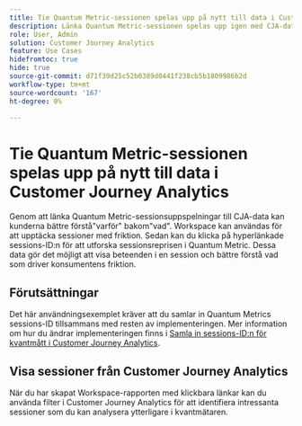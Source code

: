```yaml
---
title: Tie Quantum Metric-sessionen spelas upp på nytt till data i Customer Journey Analytics
description: Länka Quantum Metric-sessionen spelas upp igen med CJA-data för att bättre förstå"varför" bakom"vad".
role: User, Admin
solution: Customer Journey Analytics
feature: Use Cases
hidefromtoc: true
hide: true
source-git-commit: d71f39d25c52b0389d0441f238cb5b1809986b2d
workflow-type: tm+mt
source-wordcount: '167'
ht-degree: 0%

---
```


# Tie Quantum Metric-sessionen spelas upp på nytt till data i Customer Journey Analytics

Genom att länka Quantum Metric-sessionsuppspelningar till CJA-data kan kunderna bättre förstå&quot;varför&quot; bakom&quot;vad&quot;.  Workspace kan användas för att upptäcka sessioner med friktion. Sedan kan du klicka på hyperlänkade sessions-ID:n för att utforska sessionsreprisen i Quantum Metric.  Dessa data gör det möjligt att visa beteenden i en session och bättre förstå vad som driver konsumentens friktion.

## Förutsättningar

Det här användningsexemplet kräver att du samlar in Quantum Metrics sessions-ID tillsammans med resten av implementeringen. Mer information om hur du ändrar implementeringen finns i [Samla in sessions-ID:n för kvantmått i Customer Journey Analytics](collect-session-id.md).

## Visa sessioner från Customer Journey Analytics

När du har skapat Workspace-rapporten med klickbara länkar kan du använda filter i Customer Journey Analytics för att identifiera intressanta sessioner som du kan analysera ytterligare i kvantmätaren.
